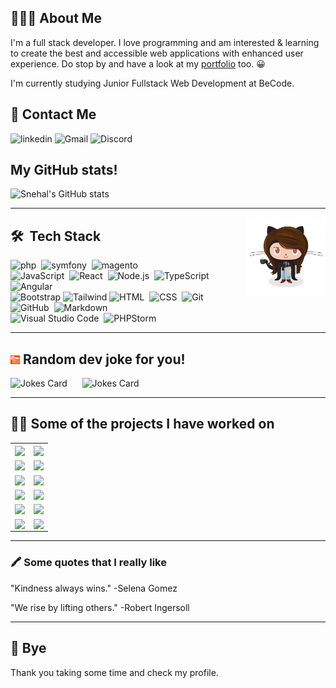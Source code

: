 <!--
**SnehalChetan/SnehalChetan** is a ✨ _special_ ✨ repository because its `README.md` (this file) appears on your GitHub profile.

Here are some ideas to get you started:

- 🔭 I’m currently working on ...
- 🌱 I’m currently learning ...
- 👯 I’m looking to collaborate on ...
- 🤔 I’m looking for help with ...
- 💬 Ask me about ...
- 📫 How to reach me: ...
- 😄 Pronouns: ...
- ⚡ Fun fact: ...
-->

## 👨🏻‍💻  About Me
<p>  I'm a full stack developer. I love programming and am interested & learning to create the best and accessible web applications with enhanced user experience. Do stop by and have a look at my <a href="https://snehalchetan.github.io/html-introduction/"> portfolio</a> too. 😀</p>
    <p> I'm currently studying Junior Fullstack Web Development at BeCode.</p>
     
## 📱 Contact Me
<p></p>

![linkedin](https://img.shields.io/badge/LinkedIn-0077B5?style=for-the-badge&logo=linkedin&logoColor=white)
![Gmail](https://img.shields.io/badge/Gmail-D14836?style=for-the-badge&logo=gmail&logoColor=white)
![Discord](https://img.shields.io/badge/Discord-7289DA?style=for-the-badge&logo=discord&logoColor=white)

## My GitHub stats!
![Snehal's GitHub stats](https://github-readme-stats.vercel.app/api?username=snehalchetan&show_icons=true&theme=codeSTACKr)
<hr/>
<img alt="coder" src="./images/femalecodertocat.png" align="right" width="25%"/>

## 🛠 &nbsp;Tech Stack
<p></p>
 

![php](https://img.shields.io/badge/-php-05122A?style=flat&logo=php)&nbsp;
![symfony](https://img.shields.io/badge/-symfony-05122A?style=flat&logo=symfony)&nbsp;
![magento](https://img.shields.io/badge/-magento-05122A?style=flat&logo=magento)&nbsp;\
![JavaScript](https://img.shields.io/badge/-JavaScript-05122A?style=flat&logo=javascript)&nbsp;
![React](https://img.shields.io/badge/-React-05122A?style=flat&logo=react)&nbsp;
![Node.js](https://img.shields.io/badge/-Node.js-05122A?style=flat&logo=node.js)&nbsp;
![TypeScript](https://img.shields.io/badge/TypeScript-007ACC?style=for-the-badge&logo=typescript&style=flat)
![Angular](https://img.shields.io/badge/Angular-DD0031?style=for-the-badge&logo=angular&style=flat)\
![Bootstrap](https://img.shields.io/badge/-Bootstrap-05122A?style=flat&logo=bootstrap&logoColor=563D7C)
![Tailwind](https://img.shields.io/badge/Tailwind_CSS-38B2AC?style=for-the-badge&logo=tailwind-css&style=flat)
![HTML](https://img.shields.io/badge/-HTML-05122A?style=flat&logo=HTML5)&nbsp;
![CSS](https://img.shields.io/badge/-CSS-05122A?style=flat&logo=CSS3&logoColor=1572B6)&nbsp;
![Git](https://img.shields.io/badge/-Git-05122A?style=flat&logo=git)&nbsp;
![GitHub](https://img.shields.io/badge/-GitHub-05122A?style=flat&logo=github)&nbsp;
![Markdown](https://img.shields.io/badge/-Markdown-05122A?style=flat&logo=markdown)\
![Visual Studio Code](https://img.shields.io/badge/-Visual%20Studio%20Code-05122A?style=flat&logo=visual-studio-code&logoColor=007ACC)&nbsp;
![PHPStorm](https://img.shields.io/badge/-PHPStorm-181717?style=for-the-badge&logo=phpstorm&style=flat)

<hr/>
 <h2><img alt="programmingHumor" src="./images/programmingHumor.png" width="3%"/>  Random dev joke for you!</h2>

<p></p>

![Jokes Card](https://readme-jokes.vercel.app/api) &nbsp; &nbsp;&nbsp; ![Jokes Card](https://readme-jokes.vercel.app/api?theme=gruvbox)
 



<hr/>

## 👨‍💻 Some of the projects I have worked on 
<!-- <center> -->
<table style="border:none;">
<tr>
<td>
<a href="https://github.com/SnehalChetan/ajax_pokedex">
  <img align="center" src="https://github-readme-stats.vercel.app/api/pin/?username=snehalchetan&repo=ajax_pokedex&theme=ayu-mirage&layout=compact" />
</a>
</td>
<td>
<a href="https://github.com/SnehalChetan/php-blackjack-mvc">
  <img align="center" src="https://github-readme-stats.vercel.app/api/pin/?username=snehalchetan&repo=php-blackjack-mvc&theme=ayu-mirage&layout=compact" />
</a>
</td>
</tr>

<tr>
<td>
<a href="https://github.com/SnehalChetan/kahoot-but-better">
  <img align="center" src="https://github-readme-stats.vercel.app/api/pin/?username=snehalchetan&repo=kahoot-but-better&theme=ayu-mirage&layout=compact" />
</a>
</td>
<td>
<a href="https://github.com/SnehalChetan/E-commerce-webshop">
  <img align="center" src="https://github-readme-stats.vercel.app/api/pin/?username=snehalchetan&repo=E-commerce-webshop&theme=ayu-mirage&layout=compact" />
</a>
</td>
</tr>
  <tr>
<td>
<a href="https://github.com/SnehalChetan/guestbook-php">
  <img align="center" src="https://github-readme-stats.vercel.app/api/pin/?username=snehalchetan&repo=guestbook-php&theme=ayu-mirage&layout=compact" />
</a>
</td>
<td>
<a href="https://github.com/SnehalChetan/php-crud">
  <img align="center" src="https://github-readme-stats.vercel.app/api/pin/?username=snehalchetan&repo=php-crud&theme=ayu-mirage&layout=compact" />
</a>
</td>
</tr>
  <tr>
<td>
<a href="https://github.com/SnehalChetan/JSGame-Rock-paper-scissors-lizard-spock">
  <img align="center" src="https://github-readme-stats.vercel.app/api/pin/?username=snehalchetan&repo=JSGame-Rock-paper-scissors-lizard-spock&theme=ayu-mirage&layout=compact" />
</a>
</td>
<td>

<a href="https://github.com/SnehalChetan/js-memory-game">
  <img align="center" src="https://github-readme-stats.vercel.app/api/pin/?username=snehalchetan&repo=js-memory-game&theme=ayu-mirage&layout=compact" />
</a>
</td>
</tr>

<tr>
<td>
<a href="https://github.com/SnehalChetan/jacs-digital-jump">
  <img align="center" src="https://github-readme-stats.vercel.app/api/pin/?username=snehalchetan&repo=jacs-digital-jump&theme=ayu-mirage&layout=compact" />
</a>
</td>
<td>
<a href="https://github.com/SnehalChetan/challenge-bootstrap">
  <img align="center" src="https://github-readme-stats.vercel.app/api/pin/?username=snehalchetan&repo=challenge-bootstrap&theme=ayu-mirage&layout=compact" />
</a>
</td>
</tr>





<tr>
<td>
<a href="https://github.com/SnehalChetan/basic-angular-form">
  <img align="center" src="https://github-readme-stats.vercel.app/api/pin/?username=snehalchetan&repo=basic-angular-form&theme=ayu-mirage&layout=compact" />
</a>
</td>
<td>
<a href="https://github.com/SnehalChetan/baking-with-wordpress">
  <img align="center" src="https://github-readme-stats.vercel.app/api/pin/?username=snehalchetan&repo=baking-with-wordpress&theme=ayu-mirage&layout=compact" />
</a>
</td>
</tr>


</table>
<!-- </center> -->
<hr/>

### 🖍 Some quotes that I really like


"Kindness always wins." -Selena Gomez

"We rise by lifting others." -Robert Ingersoll

<hr/>

## 👋 Bye
Thank you taking some time and check my profile.